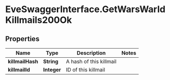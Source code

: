 # EveSwaggerInterface.GetWarsWarIdKillmails200Ok

## Properties
Name | Type | Description | Notes
------------ | ------------- | ------------- | -------------
**killmailHash** | **String** | A hash of this killmail | 
**killmailId** | **Integer** | ID of this killmail | 


